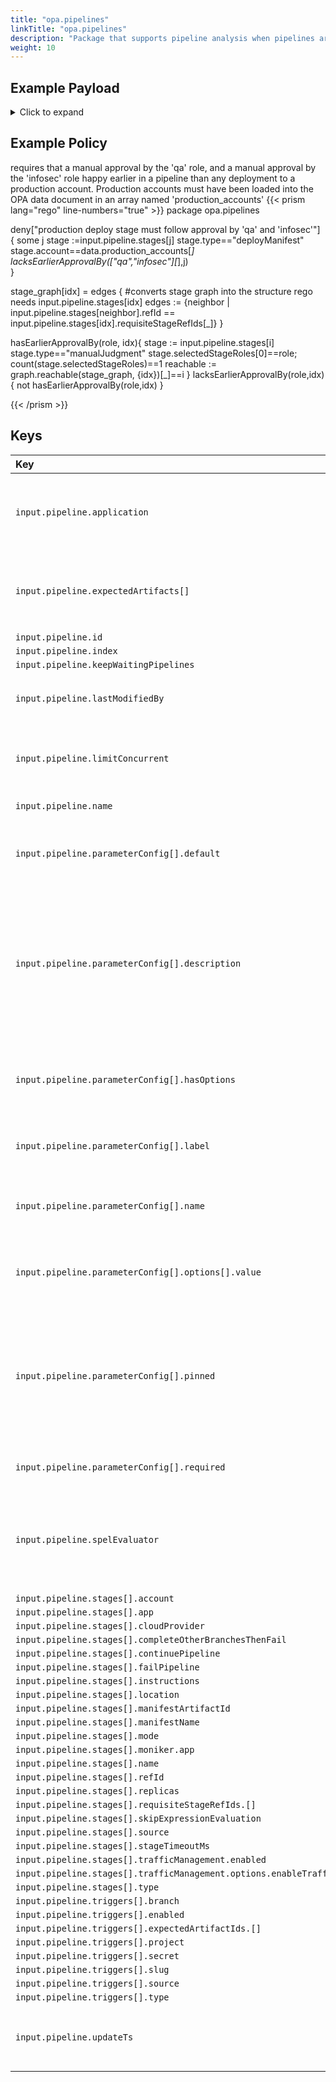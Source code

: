 ```yaml
---
title: "opa.pipelines"
linkTitle: "opa.pipelines"
description: "Package that supports pipeline analysis when pipelines are saved."
weight: 10
---
```


## Example Payload

<details><summary>Click to expand</summary>

```json
{
  "input": {
    "pipeline": {
      "application": "hostname",
      "expectedArtifacts": [
        {
          "defaultArtifact": {
            "artifactAccount": "myUsername",
            "id": "4aa85178-0618-46c4-b530-6883d393656d",
            "name": "manifests/deploy-spinnaker.yaml",
            "reference": "Https://api.github.com/repos/myUsername/hostname/contents/manifests/deploy-spinnaker.yaml",
            "type": "github/file",
            "version": "master"
          },
          "displayName": "hostname-deploy",
          "id": "0cf98032-1b0f-48db-9314-09c69293b3a6",
          "matchArtifact": {
            "artifactAccount": "myUsername",
            "customKind": true,
            "id": "3f72ed8e-cb95-454f-9119-2323682121ff",
            "name": "manifests/deploy-spinnaker.yaml",
            "type": "github/file"
          },
          "useDefaultArtifact": true,
          "usePriorArtifact": false
        },
        {
          "defaultArtifact": {
            "artifactAccount": "myUsername",
            "id": "e79162ab-69cb-4ff7-acf4-a8f2875ef8ef",
            "name": "manifests/service-spinnaker.yaml",
            "reference": "Https://api.github.com/repos/myUsername/hostname/contents/manifests/service-spinnaker.yaml",
            "type": "github/file"
          },
          "displayName": "service-hostname",
          "id": "425d20a8-2942-4902-8d2b-277769a1492c",
          "matchArtifact": {
            "artifactAccount": "myUsername",
            "customKind": true,
            "id": "d7ac7eca-0131-4d54-ab8f-880ff0041e4f",
            "name": "manifests/service-spinnaker",
            "type": "github/file"
          },
          "useDefaultArtifact": true,
          "usePriorArtifact": false
        }
      ],
      "id": "7db1e350-dedb-4dc1-9976-e71f97b5f132",
      "index": 0,
      "keepWaitingPipelines": false,
      "lastModifiedBy": "myUsername",
      "limitConcurrent": true,
      "name": "scale deployments",
      "parameterConfig": [
        {
          "default": "",
          "description": "",
          "hasOptions": false,
          "label": "",
          "name": "replicas",
          "options": [
            {
              "value": ""
            }
          ],
          "pinned": false,
          "required": false
        },
        {
          "default": "staging",
          "description": "",
          "hasOptions": false,
          "label": "",
          "name": "namespace",
          "options": [
            {
              "value": ""
            }
          ],
          "pinned": false,
          "required": true
        }
      ],
      "spelEvaluator": "v4",
      "stages": [
        {
          "account": "spinnaker",
          "cloudProvider": "kubernetes",
          "manifestArtifactId": "0cf98032-1b0f-48db-9314-09c69293b3a6",
          "moniker": {
            "app": "hostname"
          },
          "name": "Deploy (Manifest) g",
          "refId": "2",
          "requisiteStageRefIds": [],
          "skipExpressionEvaluation": false,
          "source": "artifact",
          "trafficManagement": {
            "enabled": false,
            "options": {
              "enableTraffic": false,
              "services": []
            }
          },
          "type": "deployManifest"
        },
        {
          "account": "spinnaker",
          "cloudProvider": "kubernetes",
          "manifestArtifactId": "425d20a8-2942-4902-8d2b-277769a1492c",
          "moniker": {
            "app": "hostname"
          },
          "name": "Deploy service (Manifest)",
          "refId": "3",
          "requisiteStageRefIds": [],
          "skipExpressionEvaluation": false,
          "source": "artifact",
          "trafficManagement": {
            "enabled": false,
            "options": {
              "enableTraffic": false,
              "services": []
            }
          },
          "type": "deployManifest"
        },
        {
          "completeOtherBranchesThenFail": false,
          "continuePipeline": true,
          "failPipeline": false,
          "instructions": "is the new service working?",
          "judgmentInputs": [],
          "name": "Manual Judgment",
          "notifications": [],
          "refId": "4",
          "requisiteStageRefIds": [
            "2",
            "3"
          ],
          "stageTimeoutMs": 60000,
          "type": "manualJudgment"
        },
        {
          "account": "spinnaker",
          "app": "hostname",
          "cloudProvider": "kubernetes",
          "location": "staging",
          "manifestName": "deployment hostname",
          "mode": "static",
          "name": "Scale (Manifest)",
          "refId": "5",
          "replicas": "10",
          "requisiteStageRefIds": [
            "4"
          ],
          "type": "scaleManifest"
        }
      ],
      "triggers": [
        {
          "branch": "master",
          "enabled": true,
          "expectedArtifactIds": [
            "0cf98032-1b0f-48db-9314-09c69293b3a6",
            "425d20a8-2942-4902-8d2b-277769a1492c"
          ],
          "project": "myUsername",
          "secret": "spinnaker",
          "slug": "hostname",
          "source": "github",
          "type": "git"
        }
      ],
      "updateTs": "1620677311000"
    }
  }
}
```
</details>

## Example Policy
requires that a manual approval by the 'qa' role, and a manual approval by the 'infosec' role happy earlier in a pipeline than any deployment to a production account. Production accounts must have been loaded into the OPA data document in an array named 'production_accounts'
{{< prism lang="rego" line-numbers="true" >}}
package opa.pipelines

deny["production deploy stage must follow approval by 'qa' and 'infosec'"] {
  some j
  stage :=input.pipeline.stages[j]
  stage.type=="deployManifest"
  stage.account==data.production_accounts[_] 
  lacksEarlierApprovalBy(["qa","infosec"][_],j)  
}

stage_graph[idx]  = edges { #converts stage graph into the structure rego needs
  input.pipeline.stages[idx]
  edges := {neighbor | input.pipeline.stages[neighbor].refId ==   
                  input.pipeline.stages[idx].requisiteStageRefIds[_]}
}

hasEarlierApprovalBy(role, idx){
    stage := input.pipeline.stages[i]
    stage.type=="manualJudgment"
    stage.selectedStageRoles[0]==role; count(stage.selectedStageRoles)==1
    reachable := graph.reachable(stage_graph, {idx})[_]==i
}
lacksEarlierApprovalBy(role,idx) {
    not hasEarlierApprovalBy(role,idx) 
}


{{< /prism >}}

## Keys

| Key                                                               | Type       | Description                                                                                                                                 |
| :---------------------------------------------------------------- | :--------- | :------------------------------------------------------------------------------------------------------------------------------------------ |
| `input.pipeline.application`                                      | `string`   | The name of the Spinnaker application to which this pipeline belongs.                                                                       |
| `input.pipeline.expectedArtifacts[]`                              | `[array]`  | See [artifacts]({{< ref "artifacts.md" >}}) for more information.                                                                           |
| `input.pipeline.id`                                               | `string`   |                                                                                                                                             |
| `input.pipeline.index`                                            | `number`   |                                                                                                                                             |
| `input.pipeline.keepWaitingPipelines`                             | `boolean`  |                                                                                                                                             |
| `input.pipeline.lastModifiedBy`                                   | `string`   | The id of the user that last modified the pipeline.                                                                                         |
| `input.pipeline.limitConcurrent`                                  | `boolean`  | True if only 1 concurrent execution of this pipeline be allowed.                                                                            |
| `input.pipeline.name`                                             | `string`   | The name of this pipeline.                                                                                                                  |
| `input.pipeline.parameterConfig[].default`                        | `string`   | The default value associated with this parameter.                                                                                           |
| `input.pipeline.parameterConfig[].description`                    | `string`   | (Optional): If supplied, will be displayed to users as a tooltip when triggering the pipeline manually. You can include HTML in this field. |
| `input.pipeline.parameterConfig[].hasOptions`                     | `boolean`  | If the ‘Show Options’ checkbox in the parameter checked                                                                                     |
| `input.pipeline.parameterConfig[].label`                          | `string`   | What is the display name of the parameter.                                                                                                  |
| `input.pipeline.parameterConfig[].name`                           | `string`   | What is the parameter name that can be used in SpEL.                                                                                        |
| `input.pipeline.parameterConfig[].options[].value`                | `string`   | What is the value for this option in a multi-option parameter.                                                                              |
| `input.pipeline.parameterConfig[].pinned`                         | `boolean`  | (Optional): if checked, this parameter will be always shown in a pipeline execution view, otherwise it’ll be collapsed by default.          |
| `input.pipeline.parameterConfig[].required`                       | `boolean`  | Is this a required parameter.                                                                                                               |
| `input.pipeline.spelEvaluator`                                    | `string`   | Which version of spring expression language is being used to evaluate SpEL.                                                                 |
| `input.pipeline.stages[].account`                                 | `string`   |                                                                                                                                             |
| `input.pipeline.stages[].app`                                     | `string`   |                                                                                                                                             |
| `input.pipeline.stages[].cloudProvider`                           | `string`   |                                                                                                                                             |
| `input.pipeline.stages[].completeOtherBranchesThenFail`           | `boolean`  |                                                                                                                                             |
| `input.pipeline.stages[].continuePipeline`                        | `boolean`  |                                                                                                                                             |
| `input.pipeline.stages[].failPipeline`                            | `boolean`  |                                                                                                                                             |
| `input.pipeline.stages[].instructions`                            | `string`   |                                                                                                                                             |
| `input.pipeline.stages[].location`                                | `string`   |                                                                                                                                             |
| `input.pipeline.stages[].manifestArtifactId`                      | `string`   |                                                                                                                                             |
| `input.pipeline.stages[].manifestName`                            | `string`   |                                                                                                                                             |
| `input.pipeline.stages[].mode`                                    | `string`   |                                                                                                                                             |
| `input.pipeline.stages[].moniker.app`                             | `string`   |                                                                                                                                             |
| `input.pipeline.stages[].name`                                    | `string`   |                                                                                                                                             |
| `input.pipeline.stages[].refId`                                   | `string`   |                                                                                                                                             |
| `input.pipeline.stages[].replicas`                                | `string`   |                                                                                                                                             |
| `input.pipeline.stages[].requisiteStageRefIds.[]`                 | `string`   |                                                                                                                                             |
| `input.pipeline.stages[].skipExpressionEvaluation`                | `boolean`  |                                                                                                                                             |
| `input.pipeline.stages[].source`                                  | `string`   |                                                                                                                                             |
| `input.pipeline.stages[].stageTimeoutMs`                          | `number`   |                                                                                                                                             |
| `input.pipeline.stages[].trafficManagement.enabled`               | `boolean`  |                                                                                                                                             |
| `input.pipeline.stages[].trafficManagement.options.enableTraffic` | `boolean`  |                                                                                                                                             |
| `input.pipeline.stages[].type`                                    | `string`   |                                                                                                                                             |
| `input.pipeline.triggers[].branch`                                | `string`   |                                                                                                                                             |
| `input.pipeline.triggers[].enabled`                               | `boolean`  |                                                                                                                                             |
| `input.pipeline.triggers[].expectedArtifactIds.[]`                | `string`   |                                                                                                                                             |
| `input.pipeline.triggers[].project`                               | `string`   |                                                                                                                                             |
| `input.pipeline.triggers[].secret`                                | `string`   |                                                                                                                                             |
| `input.pipeline.triggers[].slug`                                  | `string`   |                                                                                                                                             |
| `input.pipeline.triggers[].source`                                | `string`   |                                                                                                                                             |
| `input.pipeline.triggers[].type`                                  | `string`   |                                                                                                                                             |
| `input.pipeline.updateTs`                                         | `string`   | The timestamp of the pipelines last modification.                                                                                           |
